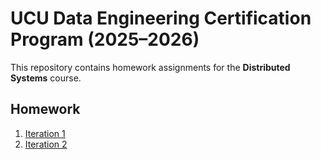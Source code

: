 # UCU Data Engineering Certification Program (2025–2026)

This repository contains homework assignments for the **Distributed Systems** course.

## Homework

1. [Iteration 1](Iteration1/README.md)
2. [Iteration 2](Iteration2/README.md)